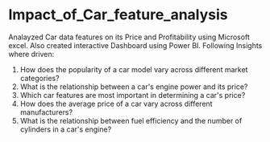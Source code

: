 # Impact_of_Car_feature_analysis
Analayzed Car data features on its Price and Profitability using Microsoft excel.
Also created interactive Dashboard using Power BI.
Following Insights where driven:
1. How does the popularity of a car model vary across different market categories?
2. What is the relationship between a car's engine power and its price?
3. Which car features are most important in determining a car's price?
4. How does the average price of a car vary across different manufacturers?
5. What is the relationship between fuel efficiency and the number of cylinders in a car's engine?
